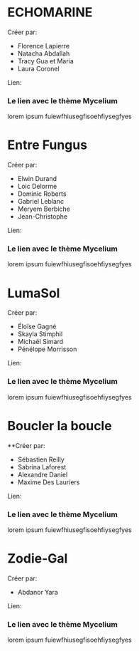 # ECHOMARINE
Créer par: 
* Florence Lapierre
* Natacha Abdallah
* Tracy Gua et Maria 
* Laura Coronel

Lien:

<h3>Le lien avec le thème Mycelium</h3>
lorem ipsum fuiewfhiusegfisoehfiysegfyes

# Entre Fungus
Créer par: 
  * Elwin Durand
  * Loic Delorme
  * Dominic Roberts
  * Gabriel Leblanc
  * Meryem Berbiche
  * Jean-Christophe

Lien:

<h3>Le lien avec le thème Mycelium</h3>
lorem ipsum fuiewfhiusegfisoehfiysegfyes

# LumaSol
Créer par: 
  * Éloïse Gagné
  * Skayla Stimphil
  * Michaël Simard
  * Pénélope Morrisson

Lien:

<h3>Le lien avec le thème Mycelium</h3>
lorem ipsum fuiewfhiusegfisoehfiysegfyes

# Boucler la boucle
**Créer par: 
  * Sébastien Reilly
  * Sabrina Laforest
  * Alexandre Daniel
  * Maxime Des Lauriers

Lien:

<h3>Le lien avec le thème Mycelium</h3>
lorem ipsum fuiewfhiusegfisoehfiysegfyes

# Zodie-Gal
Créer par: 
  * Abdanor Yara

Lien:

<h3>Le lien avec le thème Mycelium</h3>
lorem ipsum fuiewfhiusegfisoehfiysegfyes
